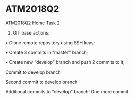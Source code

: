 # ATM2018Q2
ATM2018Q2 Home Task 2
1.	GIT base actions:

•	Clone remote repository using SSH keys;

•	Create 3 commits in “master” branch;

•	Create new “develop” branch and push 2 commits to it;


Commit to develop branch

Second commit to develop branch

Additional commits to "develop" branch!
One more commit